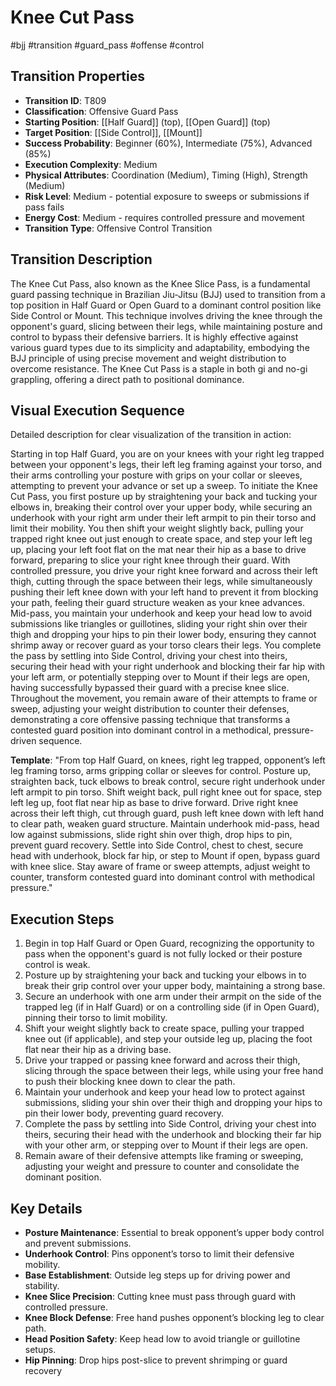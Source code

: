 # Knee Cut Pass
#bjj #transition #guard_pass #offense #control

## Transition Properties
- **Transition ID**: T809
- **Classification**: Offensive Guard Pass
- **Starting Position**: [[Half Guard]] (top), [[Open Guard]] (top)
- **Target Position**: [[Side Control]], [[Mount]]
- **Success Probability**: Beginner (60%), Intermediate (75%), Advanced (85%)
- **Execution Complexity**: Medium
- **Physical Attributes**: Coordination (Medium), Timing (High), Strength (Medium)
- **Risk Level**: Medium - potential exposure to sweeps or submissions if pass fails
- **Energy Cost**: Medium - requires controlled pressure and movement
- **Transition Type**: Offensive Control Transition

## Transition Description
The Knee Cut Pass, also known as the Knee Slice Pass, is a fundamental guard passing technique in Brazilian Jiu-Jitsu (BJJ) used to transition from a top position in Half Guard or Open Guard to a dominant control position like Side Control or Mount. This technique involves driving the knee through the opponent's guard, slicing between their legs, while maintaining posture and control to bypass their defensive barriers. It is highly effective against various guard types due to its simplicity and adaptability, embodying the BJJ principle of using precise movement and weight distribution to overcome resistance. The Knee Cut Pass is a staple in both gi and no-gi grappling, offering a direct path to positional dominance.

## Visual Execution Sequence
Detailed description for clear visualization of the transition in action:

Starting in top Half Guard, you are on your knees with your right leg trapped between your opponent's legs, their left leg framing against your torso, and their arms controlling your posture with grips on your collar or sleeves, attempting to prevent your advance or set up a sweep. To initiate the Knee Cut Pass, you first posture up by straightening your back and tucking your elbows in, breaking their control over your upper body, while securing an underhook with your right arm under their left armpit to pin their torso and limit their mobility. You then shift your weight slightly back, pulling your trapped right knee out just enough to create space, and step your left leg up, placing your left foot flat on the mat near their hip as a base to drive forward, preparing to slice your right knee through their guard. With controlled pressure, you drive your right knee forward and across their left thigh, cutting through the space between their legs, while simultaneously pushing their left knee down with your left hand to prevent it from blocking your path, feeling their guard structure weaken as your knee advances. Mid-pass, you maintain your underhook and keep your head low to avoid submissions like triangles or guillotines, sliding your right shin over their thigh and dropping your hips to pin their lower body, ensuring they cannot shrimp away or recover guard as your torso clears their legs. You complete the pass by settling into Side Control, driving your chest into theirs, securing their head with your right underhook and blocking their far hip with your left arm, or potentially stepping over to Mount if their legs are open, having successfully bypassed their guard with a precise knee slice. Throughout the movement, you remain aware of their attempts to frame or sweep, adjusting your weight distribution to counter their defenses, demonstrating a core offensive passing technique that transforms a contested guard position into dominant control in a methodical, pressure-driven sequence.

**Template**: "From top Half Guard, on knees, right leg trapped, opponent’s left leg framing torso, arms gripping collar or sleeves for control. Posture up, straighten back, tuck elbows to break control, secure right underhook under left armpit to pin torso. Shift weight back, pull right knee out for space, step left leg up, foot flat near hip as base to drive forward. Drive right knee across their left thigh, cut through guard, push left knee down with left hand to clear path, weaken guard structure. Maintain underhook mid-pass, head low against submissions, slide right shin over thigh, drop hips to pin, prevent guard recovery. Settle into Side Control, chest to chest, secure head with underhook, block far hip, or step to Mount if open, bypass guard with knee slice. Stay aware of frame or sweep attempts, adjust weight to counter, transform contested guard into dominant control with methodical pressure."

## Execution Steps
1. Begin in top Half Guard or Open Guard, recognizing the opportunity to pass when the opponent's guard is not fully locked or their posture control is weak.
2. Posture up by straightening your back and tucking your elbows in to break their grip control over your upper body, maintaining a strong base.
3. Secure an underhook with one arm under their armpit on the side of the trapped leg (if in Half Guard) or on a controlling side (if in Open Guard), pinning their torso to limit mobility.
4. Shift your weight slightly back to create space, pulling your trapped knee out (if applicable), and step your outside leg up, placing the foot flat near their hip as a driving base.
5. Drive your trapped or passing knee forward and across their thigh, slicing through the space between their legs, while using your free hand to push their blocking knee down to clear the path.
6. Maintain your underhook and keep your head low to protect against submissions, sliding your shin over their thigh and dropping your hips to pin their lower body, preventing guard recovery.
7. Complete the pass by settling into Side Control, driving your chest into theirs, securing their head with the underhook and blocking their far hip with your other arm, or stepping over to Mount if their legs are open.
8. Remain aware of their defensive attempts like framing or sweeping, adjusting your weight and pressure to counter and consolidate the dominant position.

## Key Details
- **Posture Maintenance**: Essential to break opponent’s upper body control and prevent submissions.
- **Underhook Control**: Pins opponent’s torso to limit their defensive mobility.
- **Base Establishment**: Outside leg steps up for driving power and stability.
- **Knee Slice Precision**: Cutting knee must pass through guard with controlled pressure.
- **Knee Block Defense**: Free hand pushes opponent’s blocking leg to clear path.
- **Head Position Safety**: Keep head low to avoid triangle or guillotine setups.
- **Hip Pinning**: Drop hips post-slice to prevent shrimping or guard recovery
